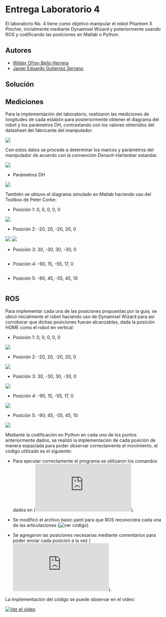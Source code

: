 # Entrega Laboratorio 4

El laboratorio No. 4 tiene como objetivo manipular el robot Phantom X Pincher, inicialmente mediante Dynamixel Wizard y poteriormente usando ROS y codificando las posiciones en Matlab o Python.

## Autores

- [Wilder Ofrey Bello Herrera](https://github.com/WilderBello)
- [Javier Eduardo Gutierrez Serrano](https://github.com/jaegutierrezser)

## Solución

## Mediciones

Para la implementación del laboratorio, realizaron las mediciones de longitudes de cada eslabón para posteriormente obtener el diagrama del robot y los parámetros DH, contrastando con los valores obtenidos del datasheet del fabricante del manipulador.

![](https://github.com/WilderBello/Robotica_Laboratorio_4/blob/main/MatLab/Imagenes/Space_Work.png)

Con estos datos se procede a determinar los marcos y parámetros del manipulador de acuerdo con la convención Denavit-Hartenber estandar.

![](https://github.com/WilderBello/Robotica_Laboratorio_4/blob/main/MatLab/Imagenes/Marcos_DH.png)

- Parámetros DH

![](https://github.com/WilderBello/Robotica_Laboratorio_4/blob/main/MatLab/Imagenes/DH.png)

También se obtuvo el diagrama simulado en Matlab haciendo uso del Toolbox de Peter Corke:

- Posición 1: 0, 0, 0, 0, 0

![](https://github.com/WilderBello/Robotica_Laboratorio_4/blob/main/MatLab/Imagenes/Posicion_N%C2%B001.png)

- Posición 2: -20, 20, -20, 20, 0

![](https://github.com/WilderBello/Robotica_Laboratorio_4/blob/main/MatLab/Imagenes/Posicion_N%C2%B002_1.png)
![](https://github.com/WilderBello/Robotica_Laboratorio_4/blob/main/MatLab/Imagenes/Posicion_N%C2%B002_2.png)

- Posición 3: 30, -30, 30, -30, 0

![]()

- Posición 4: -90, 15, -55, 17, 0

![]()

- Posición 5: -90, 45, -55, 45, 10

![]()

## ROS

Para implementar cada una de las posiciones propuestas por la guía, se ubicó inicialmente el robot haciendo uso de Dynamixel Wizard para así corroborar que dichas posiciones fueran alcanzables, dada la posición HOME como el robot en vertical:

- Posición 1: 0, 0, 0, 0, 0

![](https://github.com/WilderBello/Robotica_Laboratorio_4/blob/main/Imagenes/Wizard1.png)

- Posición 2: -20, 20, -20, 20, 0

![](https://github.com/WilderBello/Robotica_Laboratorio_4/blob/main/Imagenes/Wizard2.jpg)

- Posición 3: 30, -30, 30, -30, 0

![](https://github.com/WilderBello/Robotica_Laboratorio_4/blob/main/Imagenes/Wizard3.jpg)

- Posición 4: -90, 15, -55, 17, 0

![](https://github.com/WilderBello/Robotica_Laboratorio_4/blob/main/Imagenes/Wizard4.jpg)

- Posición 5: -90, 45, -55, 45, 10

![](https://github.com/WilderBello/Robotica_Laboratorio_4/blob/main/Imagenes/Wizard5.jpg)

Mediante la codificación en Python en cada uno de los puntos anteriormente dados, se realizó la implementación de cada posición de manera espaciada para poder observar correctamente el movimiento, el código utilizado es el siguiente:

- Para ejecutar correctamente el programa se utilizaron los comandos dados en (![comandos para ROS](https://github.com/WilderBello/Robotica_Laboratorio_4/blob/main/Codigo/comandos.txt)).

- Se modificó el archivo basic.yaml para que ROS reconociera cada una de las articulaciones (![ver código](https://github.com/WilderBello/Robotica_Laboratorio_4/blob/main/Codigo/basic.yaml)).

- Se agregaron las posiciones necesarias mediante comentarios para poder enviar cada posición a la vez (![ver código en Python](https://github.com/WilderBello/Robotica_Laboratorio_4/blob/main/Codigo/jointPub.py)).

La implementación del código se puede observar en el video:

[![Ver el video](https://drive.google.com/file/d/1QhI-nAJg5XgqxbzmVyoA0x-kBUTsYf57/view?usp=sharing)](https://drive.google.com/file/d/1QhI-nAJg5XgqxbzmVyoA0x-kBUTsYf57/view?usp=sharing)
